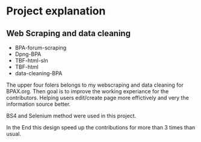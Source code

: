 # Project explanation


## Web Scraping and data cleaning
* BPA-forum-scraping
* Dpng-BPA
* TBF-html-sln
* TBF-html 
* data-cleaning-BPA
    

The upper four folers belongs to my webscraping and data cleaning for BPAX.org. Then goal is to improve the working experiance for the contributors. Helping users edit/create page more effictively and very the information source better.

BS4 and Selenium method were used in this project.

In the End this design speed up the contributions for more than 3 times than usual.



## 
